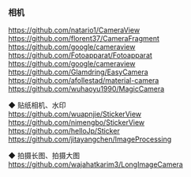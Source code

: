 ### 相机

https://github.com/natario1/CameraView  
https://github.com/florent37/CameraFragment  
https://github.com/google/cameraview  
https://github.com/Fotoapparat/Fotoapparat  
https://github.com/google/cameraview  
https://github.com/Glamdring/EasyCamera  
https://github.com/afollestad/material-camera  
https://github.com/wuhaoyu1990/MagicCamera  

◆ 贴纸相机、水印  
https://github.com/wuapnjie/StickerView  
https://github.com/nimengbo/StickerView  
https://github.com/helloJp/Sticker  
https://github.com/jitayangchen/ImageProcessing    

◆ 拍摄长图、拍摄大图  
https://github.com/wajahatkarim3/LongImageCamera  


